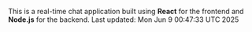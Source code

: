 This is a real-time chat application built using **React** for the frontend and **Node.js** for the backend.
Last updated: Mon Jun  9 00:47:33 UTC 2025
